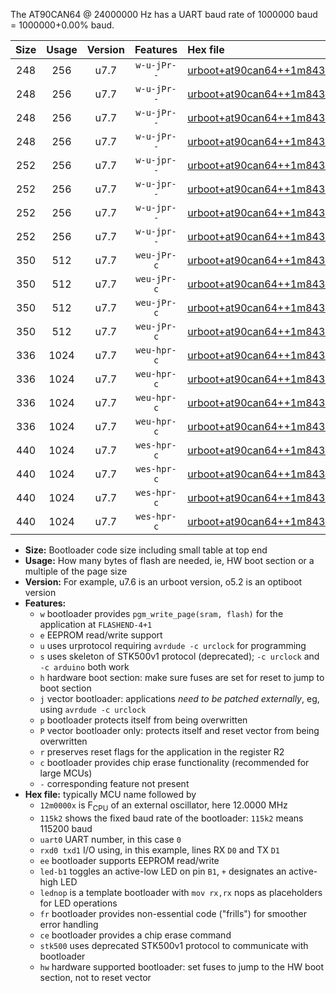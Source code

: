 The AT90CAN64 @ 24000000 Hz has a UART baud rate of 1000000 baud = 1000000+0.00% baud.

|Size|Usage|Version|Features|Hex file|
|:-:|:-:|:-:|:-:|:--|
|248|256|u7.7|`w-u-jPr--`|[urboot+at90can64++1m8432x+++76k8_uart0_rxe0_txe1_led+b5.hex](https://raw.githubusercontent.com/stefanrueger/urboot.hex/main/mcus/at90can64/external_oscillator/fcpu++1m8432_Hz/br+++76k8_bps/urboot+at90can64++1m8432x+++76k8_uart0_rxe0_txe1_led+b5.hex)|
|248|256|u7.7|`w-u-jPr--`|[urboot+at90can64++1m8432x+++76k8_uart0_rxe0_txe1_lednop.hex](https://raw.githubusercontent.com/stefanrueger/urboot.hex/main/mcus/at90can64/external_oscillator/fcpu++1m8432_Hz/br+++76k8_bps/urboot+at90can64++1m8432x+++76k8_uart0_rxe0_txe1_lednop.hex)|
|248|256|u7.7|`w-u-jPr--`|[urboot+at90can64++1m8432x+++76k8_uart1_rxd2_txd3_led+b5.hex](https://raw.githubusercontent.com/stefanrueger/urboot.hex/main/mcus/at90can64/external_oscillator/fcpu++1m8432_Hz/br+++76k8_bps/urboot+at90can64++1m8432x+++76k8_uart1_rxd2_txd3_led+b5.hex)|
|248|256|u7.7|`w-u-jPr--`|[urboot+at90can64++1m8432x+++76k8_uart1_rxd2_txd3_lednop.hex](https://raw.githubusercontent.com/stefanrueger/urboot.hex/main/mcus/at90can64/external_oscillator/fcpu++1m8432_Hz/br+++76k8_bps/urboot+at90can64++1m8432x+++76k8_uart1_rxd2_txd3_lednop.hex)|
|252|256|u7.7|`w-u-jpr--`|[urboot+at90can64++1m8432x+++76k8_uart0_rxe0_txe1_led+b5_fr.hex](https://raw.githubusercontent.com/stefanrueger/urboot.hex/main/mcus/at90can64/external_oscillator/fcpu++1m8432_Hz/br+++76k8_bps/urboot+at90can64++1m8432x+++76k8_uart0_rxe0_txe1_led+b5_fr.hex)|
|252|256|u7.7|`w-u-jpr--`|[urboot+at90can64++1m8432x+++76k8_uart0_rxe0_txe1_lednop_fr.hex](https://raw.githubusercontent.com/stefanrueger/urboot.hex/main/mcus/at90can64/external_oscillator/fcpu++1m8432_Hz/br+++76k8_bps/urboot+at90can64++1m8432x+++76k8_uart0_rxe0_txe1_lednop_fr.hex)|
|252|256|u7.7|`w-u-jpr--`|[urboot+at90can64++1m8432x+++76k8_uart1_rxd2_txd3_led+b5_fr.hex](https://raw.githubusercontent.com/stefanrueger/urboot.hex/main/mcus/at90can64/external_oscillator/fcpu++1m8432_Hz/br+++76k8_bps/urboot+at90can64++1m8432x+++76k8_uart1_rxd2_txd3_led+b5_fr.hex)|
|252|256|u7.7|`w-u-jpr--`|[urboot+at90can64++1m8432x+++76k8_uart1_rxd2_txd3_lednop_fr.hex](https://raw.githubusercontent.com/stefanrueger/urboot.hex/main/mcus/at90can64/external_oscillator/fcpu++1m8432_Hz/br+++76k8_bps/urboot+at90can64++1m8432x+++76k8_uart1_rxd2_txd3_lednop_fr.hex)|
|350|512|u7.7|`weu-jPr-c`|[urboot+at90can64++1m8432x+++76k8_uart0_rxe0_txe1_ee_led+b5_fr_ce.hex](https://raw.githubusercontent.com/stefanrueger/urboot.hex/main/mcus/at90can64/external_oscillator/fcpu++1m8432_Hz/br+++76k8_bps/urboot+at90can64++1m8432x+++76k8_uart0_rxe0_txe1_ee_led+b5_fr_ce.hex)|
|350|512|u7.7|`weu-jPr-c`|[urboot+at90can64++1m8432x+++76k8_uart0_rxe0_txe1_ee_lednop_fr_ce.hex](https://raw.githubusercontent.com/stefanrueger/urboot.hex/main/mcus/at90can64/external_oscillator/fcpu++1m8432_Hz/br+++76k8_bps/urboot+at90can64++1m8432x+++76k8_uart0_rxe0_txe1_ee_lednop_fr_ce.hex)|
|350|512|u7.7|`weu-jPr-c`|[urboot+at90can64++1m8432x+++76k8_uart1_rxd2_txd3_ee_led+b5_fr_ce.hex](https://raw.githubusercontent.com/stefanrueger/urboot.hex/main/mcus/at90can64/external_oscillator/fcpu++1m8432_Hz/br+++76k8_bps/urboot+at90can64++1m8432x+++76k8_uart1_rxd2_txd3_ee_led+b5_fr_ce.hex)|
|350|512|u7.7|`weu-jPr-c`|[urboot+at90can64++1m8432x+++76k8_uart1_rxd2_txd3_ee_lednop_fr_ce.hex](https://raw.githubusercontent.com/stefanrueger/urboot.hex/main/mcus/at90can64/external_oscillator/fcpu++1m8432_Hz/br+++76k8_bps/urboot+at90can64++1m8432x+++76k8_uart1_rxd2_txd3_ee_lednop_fr_ce.hex)|
|336|1024|u7.7|`weu-hpr-c`|[urboot+at90can64++1m8432x+++76k8_uart0_rxe0_txe1_ee_led+b5_fr_ce_hw.hex](https://raw.githubusercontent.com/stefanrueger/urboot.hex/main/mcus/at90can64/external_oscillator/fcpu++1m8432_Hz/br+++76k8_bps/urboot+at90can64++1m8432x+++76k8_uart0_rxe0_txe1_ee_led+b5_fr_ce_hw.hex)|
|336|1024|u7.7|`weu-hpr-c`|[urboot+at90can64++1m8432x+++76k8_uart0_rxe0_txe1_ee_lednop_fr_ce_hw.hex](https://raw.githubusercontent.com/stefanrueger/urboot.hex/main/mcus/at90can64/external_oscillator/fcpu++1m8432_Hz/br+++76k8_bps/urboot+at90can64++1m8432x+++76k8_uart0_rxe0_txe1_ee_lednop_fr_ce_hw.hex)|
|336|1024|u7.7|`weu-hpr-c`|[urboot+at90can64++1m8432x+++76k8_uart1_rxd2_txd3_ee_led+b5_fr_ce_hw.hex](https://raw.githubusercontent.com/stefanrueger/urboot.hex/main/mcus/at90can64/external_oscillator/fcpu++1m8432_Hz/br+++76k8_bps/urboot+at90can64++1m8432x+++76k8_uart1_rxd2_txd3_ee_led+b5_fr_ce_hw.hex)|
|336|1024|u7.7|`weu-hpr-c`|[urboot+at90can64++1m8432x+++76k8_uart1_rxd2_txd3_ee_lednop_fr_ce_hw.hex](https://raw.githubusercontent.com/stefanrueger/urboot.hex/main/mcus/at90can64/external_oscillator/fcpu++1m8432_Hz/br+++76k8_bps/urboot+at90can64++1m8432x+++76k8_uart1_rxd2_txd3_ee_lednop_fr_ce_hw.hex)|
|440|1024|u7.7|`wes-hpr-c`|[urboot+at90can64++1m8432x+++76k8_uart0_rxe0_txe1_ee_led+b5_fr_ce_stk500_hw.hex](https://raw.githubusercontent.com/stefanrueger/urboot.hex/main/mcus/at90can64/external_oscillator/fcpu++1m8432_Hz/br+++76k8_bps/urboot+at90can64++1m8432x+++76k8_uart0_rxe0_txe1_ee_led+b5_fr_ce_stk500_hw.hex)|
|440|1024|u7.7|`wes-hpr-c`|[urboot+at90can64++1m8432x+++76k8_uart0_rxe0_txe1_ee_lednop_fr_ce_stk500_hw.hex](https://raw.githubusercontent.com/stefanrueger/urboot.hex/main/mcus/at90can64/external_oscillator/fcpu++1m8432_Hz/br+++76k8_bps/urboot+at90can64++1m8432x+++76k8_uart0_rxe0_txe1_ee_lednop_fr_ce_stk500_hw.hex)|
|440|1024|u7.7|`wes-hpr-c`|[urboot+at90can64++1m8432x+++76k8_uart1_rxd2_txd3_ee_led+b5_fr_ce_stk500_hw.hex](https://raw.githubusercontent.com/stefanrueger/urboot.hex/main/mcus/at90can64/external_oscillator/fcpu++1m8432_Hz/br+++76k8_bps/urboot+at90can64++1m8432x+++76k8_uart1_rxd2_txd3_ee_led+b5_fr_ce_stk500_hw.hex)|
|440|1024|u7.7|`wes-hpr-c`|[urboot+at90can64++1m8432x+++76k8_uart1_rxd2_txd3_ee_lednop_fr_ce_stk500_hw.hex](https://raw.githubusercontent.com/stefanrueger/urboot.hex/main/mcus/at90can64/external_oscillator/fcpu++1m8432_Hz/br+++76k8_bps/urboot+at90can64++1m8432x+++76k8_uart1_rxd2_txd3_ee_lednop_fr_ce_stk500_hw.hex)|

- **Size:** Bootloader code size including small table at top end
- **Usage:** How many bytes of flash are needed, ie, HW boot section or a multiple of the page size
- **Version:** For example, u7.6 is an urboot version, o5.2 is an optiboot version
- **Features:**
  + `w` bootloader provides `pgm_write_page(sram, flash)` for the application at `FLASHEND-4+1`
  + `e` EEPROM read/write support
  + `u` uses urprotocol requiring `avrdude -c urclock` for programming
  + `s` uses skeleton of STK500v1 protocol (deprecated); `-c urclock` and `-c arduino` both work
  + `h` hardware boot section: make sure fuses are set for reset to jump to boot section
  + `j` vector bootloader: applications *need to be patched externally*, eg, using `avrdude -c urclock`
  + `p` bootloader protects itself from being overwritten
  + `P` vector bootloader only: protects itself and reset vector from being overwritten
  + `r` preserves reset flags for the application in the register R2
  + `c` bootloader provides chip erase functionality (recommended for large MCUs)
  + `-` corresponding feature not present
- **Hex file:** typically MCU name followed by
  + `12m0000x` is F<sub>CPU</sub> of an external oscillator, here 12.0000 MHz
  + `115k2` shows the fixed baud rate of the bootloader: `115k2` means 115200 baud
  + `uart0` UART number, in this case `0`
  + `rxd0 txd1` I/O using, in this example, lines RX `D0` and TX `D1`
  + `ee` bootloader supports EEPROM read/write
  + `led-b1` toggles an active-low LED on pin `B1`, `+` designates an active-high LED
  + `lednop` is a template bootloader with `mov rx,rx` nops as placeholders for LED operations
  + `fr` bootloader provides non-essential code ("frills") for smoother error handling
  + `ce` bootloader provides a chip erase command
  + `stk500` uses deprecated STK500v1 protocol to communicate with bootloader
  + `hw` hardware supported bootloader: set fuses to jump to the HW boot section, not to reset vector
